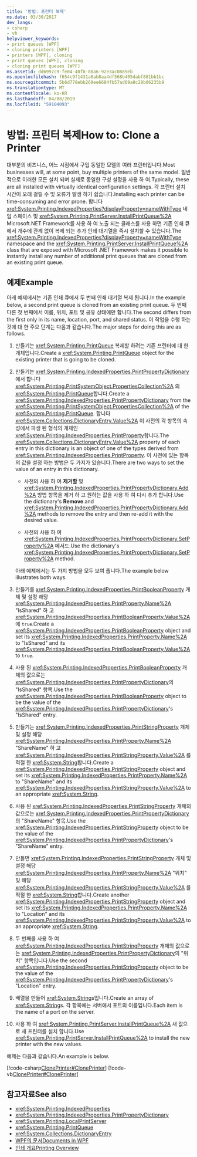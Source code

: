 ```yaml
---
title: '방법: 프린터 복제'
ms.date: 03/30/2017
dev_langs:
- csharp
- vb
helpviewer_keywords:
- print queues [WPF]
- cloning printers [WPF]
- printers [WPF], cloning
- print queues [WPF], cloning
- cloning print queues [WPF]
ms.assetid: dd6997c9-fe04-40f8-88a6-92e3ac0889eb
ms.openlocfilehash: f654c9f1431a0ab8aa4df568b405dabf881bb1bc
ms.sourcegitcommit: 5b6d778ebb269ee6684fb57ad69a8c28b06235b9
ms.translationtype: MT
ms.contentlocale: ko-KR
ms.lasthandoff: 04/08/2019
ms.locfileid: "59104093"
---
```

# <a name="how-to-clone-a-printer"></a><span data-ttu-id="aed73-102">방법: 프린터 복제</span><span class="sxs-lookup"><span data-stu-id="aed73-102">How to: Clone a Printer</span></span>
<span data-ttu-id="aed73-103">대부분의 비즈니스, 어느 시점에서 구입 동일한 모델의 여러 프린터입니다.</span><span class="sxs-lookup"><span data-stu-id="aed73-103">Most businesses will, at some point, buy multiple printers of the same model.</span></span> <span data-ttu-id="aed73-104">일반적으로 이러한 모든 설치 되며 실제로 동일한 구성 설정을 사용 하 여.</span><span class="sxs-lookup"><span data-stu-id="aed73-104">Typically, these are all installed with virtually identical configuration settings.</span></span> <span data-ttu-id="aed73-105">각 프린터 설치 시간이 오래 걸릴 수 및 오류가 발생 하기 쉽습니다.</span><span class="sxs-lookup"><span data-stu-id="aed73-105">Installing each printer can be time-consuming and error prone.</span></span> <span data-ttu-id="aed73-106">합니다 <xref:System.Printing.IndexedProperties?displayProperty=nameWithType> 네임 스페이스 및 <xref:System.Printing.PrintServer.InstallPrintQueue%2A> Microsoft.NET Framework를 사용 하 여 노출 되는 클래스를 사용 하면 기존 인쇄 큐에서 개수에 관계 없이 복제 되는 추가 인쇄 대기열을 즉시 설치할 수 있습니다.</span><span class="sxs-lookup"><span data-stu-id="aed73-106">The <xref:System.Printing.IndexedProperties?displayProperty=nameWithType> namespace and the <xref:System.Printing.PrintServer.InstallPrintQueue%2A> class that are exposed with Microsoft .NET Framework makes it possible to instantly install any number of additional print queues that are cloned from an existing print queue.</span></span>  
  
## <a name="example"></a><span data-ttu-id="aed73-107">예제</span><span class="sxs-lookup"><span data-stu-id="aed73-107">Example</span></span>  
 <span data-ttu-id="aed73-108">아래 예제에서는 기존 인쇄 큐에서 두 번째 인쇄 대기열 복제 됩니다.</span><span class="sxs-lookup"><span data-stu-id="aed73-108">In the example below, a second print queue is cloned from an existing print queue.</span></span> <span data-ttu-id="aed73-109">두 번째 다른 첫 번째에서 이름, 위치, 포트 및 공유 상태에만 합니다.</span><span class="sxs-lookup"><span data-stu-id="aed73-109">The second differs from the first only in its name, location, port, and shared status.</span></span> <span data-ttu-id="aed73-110">이 작업을 수행 하는 것에 대 한 주요 단계는 다음과 같습니다.</span><span class="sxs-lookup"><span data-stu-id="aed73-110">The major steps for doing this are as follows.</span></span>  
  
1.  <span data-ttu-id="aed73-111">만들기는 <xref:System.Printing.PrintQueue> 복제할 하려는 기존 프린터에 대 한 개체입니다.</span><span class="sxs-lookup"><span data-stu-id="aed73-111">Create a <xref:System.Printing.PrintQueue> object for the existing printer that is going to be cloned.</span></span>  
  
2.  <span data-ttu-id="aed73-112">만들기는 <xref:System.Printing.IndexedProperties.PrintPropertyDictionary> 에서 합니다 <xref:System.Printing.PrintSystemObject.PropertiesCollection%2A> 의 <xref:System.Printing.PrintQueue>합니다.</span><span class="sxs-lookup"><span data-stu-id="aed73-112">Create a <xref:System.Printing.IndexedProperties.PrintPropertyDictionary> from the <xref:System.Printing.PrintSystemObject.PropertiesCollection%2A> of the <xref:System.Printing.PrintQueue>.</span></span> <span data-ttu-id="aed73-113">합니다 <xref:System.Collections.DictionaryEntry.Value%2A> 이 사전의 각 항목의 속성에서 파생 된 형식의 개체인 <xref:System.Printing.IndexedProperties.PrintProperty>합니다.</span><span class="sxs-lookup"><span data-stu-id="aed73-113">The <xref:System.Collections.DictionaryEntry.Value%2A> property of each entry in this dictionary is an object of one of the types derived from <xref:System.Printing.IndexedProperties.PrintProperty>.</span></span> <span data-ttu-id="aed73-114">이 사전에 있는 항목의 값을 설정 하는 방법은 두 가지가 있습니다.</span><span class="sxs-lookup"><span data-stu-id="aed73-114">There are two ways to set the value of an entry in this dictionary.</span></span>  
  
    -   <span data-ttu-id="aed73-115">사전의 사용 하 여 **제거할** 및 <xref:System.Printing.IndexedProperties.PrintPropertyDictionary.Add%2A> 방법 항목을 제거 하 고 원하는 값을 사용 하 여 다시 추가 합니다.</span><span class="sxs-lookup"><span data-stu-id="aed73-115">Use the dictionary's **Remove** and <xref:System.Printing.IndexedProperties.PrintPropertyDictionary.Add%2A> methods to remove the entry and then re-add it with the desired value.</span></span>  
  
    -   <span data-ttu-id="aed73-116">사전의 사용 하 여 <xref:System.Printing.IndexedProperties.PrintPropertyDictionary.SetProperty%2A> 메서드.</span><span class="sxs-lookup"><span data-stu-id="aed73-116">Use the dictionary's <xref:System.Printing.IndexedProperties.PrintPropertyDictionary.SetProperty%2A> method.</span></span>  
  
     <span data-ttu-id="aed73-117">아래 예제에서는 두 가지 방법을 모두 보여 줍니다.</span><span class="sxs-lookup"><span data-stu-id="aed73-117">The example below illustrates both ways.</span></span>  
  
3.  <span data-ttu-id="aed73-118">만들기를 <xref:System.Printing.IndexedProperties.PrintBooleanProperty> 개체 및 설정 해당 <xref:System.Printing.IndexedProperties.PrintProperty.Name%2A> "IsShared" 하 고 <xref:System.Printing.IndexedProperties.PrintBooleanProperty.Value%2A> 에 `true`.</span><span class="sxs-lookup"><span data-stu-id="aed73-118">Create a <xref:System.Printing.IndexedProperties.PrintBooleanProperty> object and set its <xref:System.Printing.IndexedProperties.PrintProperty.Name%2A> to "IsShared" and its <xref:System.Printing.IndexedProperties.PrintBooleanProperty.Value%2A> to `true`.</span></span>  
  
4.  <span data-ttu-id="aed73-119">사용 된 <xref:System.Printing.IndexedProperties.PrintBooleanProperty> 개체의 값으로는 <xref:System.Printing.IndexedProperties.PrintPropertyDictionary>의 "IsShared" 항목.</span><span class="sxs-lookup"><span data-stu-id="aed73-119">Use the <xref:System.Printing.IndexedProperties.PrintBooleanProperty> object to be the value of the <xref:System.Printing.IndexedProperties.PrintPropertyDictionary>'s "IsShared" entry.</span></span>  
  
5.  <span data-ttu-id="aed73-120">만들기는 <xref:System.Printing.IndexedProperties.PrintStringProperty> 개체 및 설정 해당 <xref:System.Printing.IndexedProperties.PrintProperty.Name%2A> "ShareName" 하 고 <xref:System.Printing.IndexedProperties.PrintStringProperty.Value%2A> 를 적절 한 <xref:System.String>합니다.</span><span class="sxs-lookup"><span data-stu-id="aed73-120">Create a <xref:System.Printing.IndexedProperties.PrintStringProperty> object and set its <xref:System.Printing.IndexedProperties.PrintProperty.Name%2A> to "ShareName" and its <xref:System.Printing.IndexedProperties.PrintStringProperty.Value%2A> to an appropriate <xref:System.String>.</span></span>  
  
6.  <span data-ttu-id="aed73-121">사용 된 <xref:System.Printing.IndexedProperties.PrintStringProperty> 개체의 값으로는 <xref:System.Printing.IndexedProperties.PrintPropertyDictionary>의 "ShareName" 항목.</span><span class="sxs-lookup"><span data-stu-id="aed73-121">Use the <xref:System.Printing.IndexedProperties.PrintStringProperty> object to be the value of the <xref:System.Printing.IndexedProperties.PrintPropertyDictionary>'s "ShareName" entry.</span></span>  
  
7.  <span data-ttu-id="aed73-122">만들면 <xref:System.Printing.IndexedProperties.PrintStringProperty> 개체 및 설정 해당 <xref:System.Printing.IndexedProperties.PrintProperty.Name%2A> "위치" 및 해당 <xref:System.Printing.IndexedProperties.PrintStringProperty.Value%2A> 를 적절 한 <xref:System.String>합니다.</span><span class="sxs-lookup"><span data-stu-id="aed73-122">Create another <xref:System.Printing.IndexedProperties.PrintStringProperty> object and set its <xref:System.Printing.IndexedProperties.PrintProperty.Name%2A> to "Location" and its <xref:System.Printing.IndexedProperties.PrintStringProperty.Value%2A> to an appropriate <xref:System.String>.</span></span>  
  
8.  <span data-ttu-id="aed73-123">두 번째를 사용 하 여 <xref:System.Printing.IndexedProperties.PrintStringProperty> 개체의 값으로는 <xref:System.Printing.IndexedProperties.PrintPropertyDictionary>의 "위치" 항목입니다.</span><span class="sxs-lookup"><span data-stu-id="aed73-123">Use the second <xref:System.Printing.IndexedProperties.PrintStringProperty> object to be the value of the <xref:System.Printing.IndexedProperties.PrintPropertyDictionary>'s "Location" entry.</span></span>  
  
9. <span data-ttu-id="aed73-124">배열을 만들어 <xref:System.String>s입니다.</span><span class="sxs-lookup"><span data-stu-id="aed73-124">Create an array of <xref:System.String>s.</span></span> <span data-ttu-id="aed73-125">각 항목에는 서버에서 포트의 이름입니다.</span><span class="sxs-lookup"><span data-stu-id="aed73-125">Each item is the name of a port on the server.</span></span>  
  
10. <span data-ttu-id="aed73-126">사용 하 여 <xref:System.Printing.PrintServer.InstallPrintQueue%2A> 새 값으로 새 프린터를 설치 합니다.</span><span class="sxs-lookup"><span data-stu-id="aed73-126">Use <xref:System.Printing.PrintServer.InstallPrintQueue%2A> to install the new printer with the new values.</span></span>  
  
 <span data-ttu-id="aed73-127">예제는 다음과 같습니다.</span><span class="sxs-lookup"><span data-stu-id="aed73-127">An example is below.</span></span>  
  
 [!code-csharp[ClonePrinter#ClonePrinter](~/samples/snippets/csharp/VS_Snippets_Wpf/ClonePrinter/CSharp/Program.cs#cloneprinter)]
 [!code-vb[ClonePrinter#ClonePrinter](~/samples/snippets/visualbasic/VS_Snippets_Wpf/ClonePrinter/visualbasic/program.vb#cloneprinter)]  
  
## <a name="see-also"></a><span data-ttu-id="aed73-128">참고자료</span><span class="sxs-lookup"><span data-stu-id="aed73-128">See also</span></span>

- <xref:System.Printing.IndexedProperties>
- <xref:System.Printing.IndexedProperties.PrintPropertyDictionary>
- <xref:System.Printing.LocalPrintServer>
- <xref:System.Printing.PrintQueue>
- <xref:System.Collections.DictionaryEntry>
- [<span data-ttu-id="aed73-129">WPF의 문서</span><span class="sxs-lookup"><span data-stu-id="aed73-129">Documents in WPF</span></span>](documents-in-wpf.md)
- [<span data-ttu-id="aed73-130">인쇄 개요</span><span class="sxs-lookup"><span data-stu-id="aed73-130">Printing Overview</span></span>](printing-overview.md)
